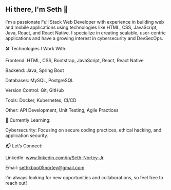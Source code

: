 ## Hi there, I'm Seth 👋


I'm a passionate Full Stack Web Developer with experience in building web and mobile applications using technologies like HTML, CSS, JavaScript, Java, React, and React Native. I specialize in creating scalable, user-centric applications and have a growing interest in cybersecurity and DevSecOps.

🛠️ Technologies I Work With:

Frontend: HTML, CSS, Bootstrap, JavaScript, React, React Native

Backend: Java, Spring Boot

Databases: MySQL, PostgreSQL

Version Control: Git, GitHub

Tools: Docker, Kubernetes, CI/CD

Other: API Development, Unit Testing, Agile Practices

🌱 Currently Learning:

Cybersecurity: Focusing on secure coding practices, ethical hacking, and application security.

📬 Let’s Connect:

LinkedIn: www.linkedin.com/in/Seth-Nortey-Jr

Email: sethkboo05nortey@gmail.com 

I’m always looking for new opportunities and collaborations, so feel free to reach out!

